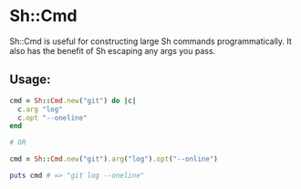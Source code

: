 # Sh::Cmd

Sh::Cmd is useful for constructing large Sh commands programmatically.
It also has the benefit of Sh escaping any args you pass.

## Usage:

``` ruby
cmd = Sh::Cmd.new("git") do |c|
  c.arg "log"
  c.opt "--oneline"
end

# OR

cmd = Sh::Cmd.new("git").arg("log").opt("--online")

puts cmd # => "git log --oneline"
```